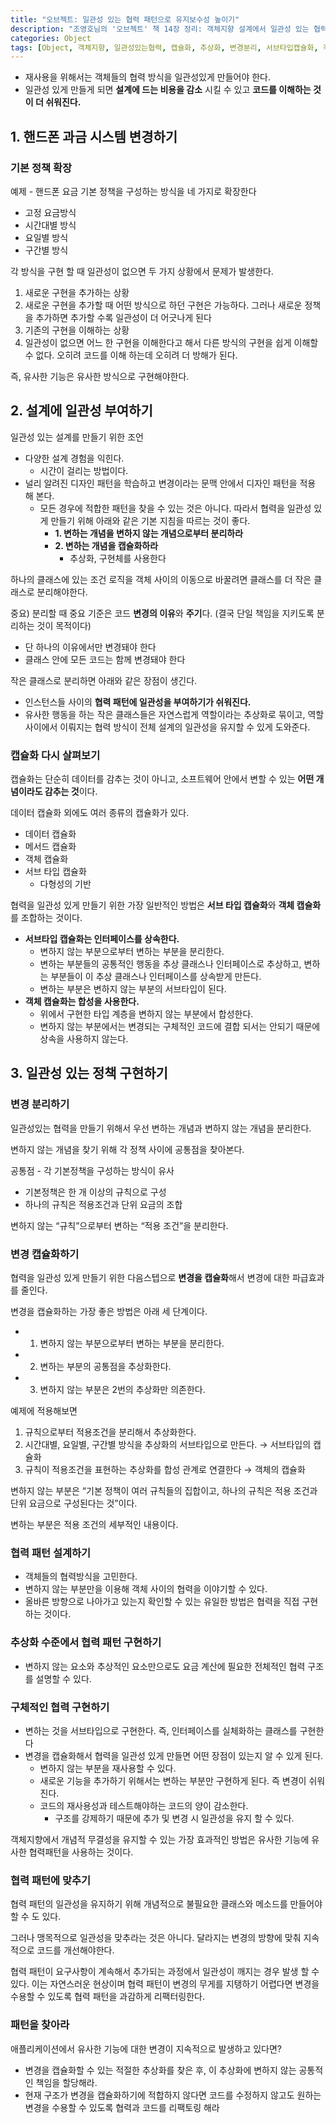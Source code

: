 ```yaml
---
title: "오브젝트: 일관성 있는 협력 패턴으로 유지보수성 높이기"
description: "조영호님의 '오브젝트' 책 14장 정리: 객체지향 설계에서 일관성 있는 협력 패턴을 구축하는 방법과 변경 캡슐화를 통한 유지보수성 향상 전략"
categories: Object
tags: [Object, 객체지향, 일관성있는협력, 캡슐화, 추상화, 변경분리, 서브타입캡슐화, 객체캡슐화, 설계패턴, 조영호]
---
```


- 재사용을 위해서는 객체들의 협력 방식을 일관성있게 만들어야 한다.
- 일관성 있게 만들게 되면 **설계에 드는 비용을 감소** 시킬 수 있고 **코드를 이해하는 것이 더 쉬워진다.**

## 1. 핸드폰 과금 시스템 변경하기

### 기본 정책 확장

예제 - 핸드폰 요금 기본 정책을 구성하는 방식을 네 가지로 확장한다

- 고정 요금방식
- 시간대별 방식
- 요일별 방식
- 구간별 방식

각 방식을 구현 할 때 일관성이 없으면 두 가지 상황에서 문제가 발생한다.

1. 새로운 구현을 추가하는 상황
  1. 새로운 구현을 추가할 때 어떤 방식으로 하던 구현은 가능하다. 그러나 새로운 정책을 추가하면 추가할 수록 일관성이 더 어긋나게 된다
2. 기존의 구현을 이해하는 상황
  1. 일관성이 없으면 어느 한 구현을 이해한다고 해서 다른 방식의 구현을 쉽게 이해할 수 없다. 오히려 코드를 이해 하는데 오히려 더 방해가 된다.

즉, 유사한 기능은 유사한 방식으로 구현해야한다.

## 2. 설계에 일관성 부여하기

일관성 있는 설계를 만들기 위한 조언

- 다양한 설계 경험을 익힌다.
  - 시간이 걸리는 방법이다.
- 널리 알려진 디자인 패턴을 학습하고 변경이라는 문맥 안에서 디자인 패턴을 적용 해 본다.
  - 모든 경우에 적합한 패턴을 찾을 수 있는 것은 아니다. 따라서 협력을 일관성 있게 만들기 위해 아래와 같은 기본 지침을 따르는 것이 좋다.
    - **1. 변하는 개념을 변하지 않는 개념으로부터 분리하라**
    - **2. 변하는 개념을 캡슐화하라**
      - 추상화, 구현체를 사용한다

하나의 클래스에 있는 조건 로직을 객체 사이의 이동으로 바꿀려면 클래스를 더 작은 클래스로 분리해야한다.

중요) 분리할 때 중요 기준은 코드 **변경의 이유**와 **주기**다.  (결국 단일 책임을 지키도록 분리하는 것이 목적이다)

- 단 하나의 이유에서만 변경돼야 한다
- 클래스 안에 모든 코드는 함께 변경돼야 한다

작은 클래스로 분리하면 아래와 같은 장점이 생긴다.

- 인스턴스들 사이의 **협력 패턴에 일관성을 부여하기가 쉬워진다.**
- 유사한 행동을 하는 작은 클래스들은 자연스럽게 역할이라는 추상화로 묶이고, 역할 사이에서 이뤄지는 협력 방식이 전체 설계의 일관성을 유지할 수 있게 도와준다.

### 캡슐화 다시 살펴보기

캡슐화는 단순히 데이터를 감추는 것이 아니고, 소프트웨어 안에서 변할 수 있는 **어떤 개념이라도 감추는 것**이다.

데이터 캡슐화 외에도 여러 종류의 캡슐화가 있다.

- 데이터 캡슐화
- 메서드 캡슐화
- 객체 캡슐화
- 서브 타입 캡슐화
  - 다형성의 기반

협력을 일관성 있게 만들기 위한 가장 일반적인 방법은 **서브 타입 캡슐화**와 **객체 캡슐화**를 조합하는 것이다.

- **서브타입 캡슐화는 인터페이스를 상속한다.**
  - 변하지 않는 부분으로부터 변하는 부분을 분리한다.
  - 변하는 부분들의 공통적인 행동을 추상 클래스나 인터페이스로 추상하고, 변하는 부분들이 이 추상 클래스나 인터페이스를 상속받게 만든다.
  - 변하는 부분은 변하지 않는 부분의 서브타입이 된다.
- **객체 캡슐화는 합성을 사용한다.**
  - 위에서 구현한 타입 계층을 변하지 않는 부분에서 합성한다.
  - 변하지 않는 부분에서는 변경되는 구체적인 코드에 결합 되서는 안되기 때문에 상속을 사용하지 않는다.

## 3. 일관성 있는 정책 구현하기

### 변경 분리하기

일관성있는 협력을 만들기 위해서 우선 변하는 개념과 변하지 않는 개념을 분리한다.

변하지 않는 개념을 찾기 위해 각 정책 사이에 공통점을 찾아본다.

공통점 - 각 기본정책을 구성하는 방식이 유사

- 기본정책은 한 개 이상의 규칙으로 구성
- 하나의 규칙은 적용조건과 단위 요금의 조합

변하지 않는 “규칙”으로부터 변하는 “적용 조건”을 분리한다.

### 변경 캡슐화하기

협력을 일관성 있게 만들기 위한 다음스텝으로 **변경을 캡슐화**해서 변경에 대한 파급효과를 줄인다.

변경을 캡슐화하는 가장 좋은 방법은 아래 세 단계이다.

- 1. 변하지 않는 부분으로부터 변하는 부분을 분리한다.
- 2. 변하는 부분의 공통점을 추상화한다.
- 3. 변하지 않는 부분은 2번의 추상화만 의존한다.

예제에 적용해보면

1. 규칙으로부터 적용조건을 분리해서 추상화한다.
2. 시간대별, 요일별, 구간별 방식을 추상화의 서브타입으로 만든다. → 서브타입의 캡슐화
3. 규칙이 적용조건을 표현하는 추상화를 합성 관계로 연결한다 → 객체의 캡슐화

변하지 않는 부분은 “기본 정책이 여러 규칙들의 집합이고, 하나의 규칙은 적용 조건과 단위 요금으로 구성된다는 것”이다.

변하는 부분은 적용 조건의 세부적인 내용이다.

### 협력 패턴 설계하기

- 객체들의 협력방식을 고민한다.
- 변하지 않는 부분만을 이용해 객체 사이의 협력을 이야기할 수 있다.
- 올바른 방향으로 나아가고 있는지 확인할 수 있는 유일한 방법은 협력을 직접 구현하는 것이다.

### 추상화 수준에서 협력 패턴 구현하기

- 변하지 않는 요소와 추상적인 요소만으로도 요금 계산에 필요한 전체적인 협력 구조를 설명할 수 있다.

### 구체적인 협력 구현하기

- 변하는 것을 서브타입으로 구현한다. 즉, 인터페이스를 실체화하는 클래스를 구현한다
- 변경을 캡슐화해서 협력을 일관성 있게 만들면 어떤 장점이 있는지 알 수 있게 된다.
  - 변하지 않는 부분을 재사용할 수 있다.
  - 새로운 기능을 추가하기 위해서는 변하는 부분만 구현하게 된다. 즉 변경이 쉬워진다.
  - 코드의 재사용성과 테스트해야하는 코드의 양이 감소한다.
    - 구조를 강제하기 때문에 추가 및 변경 시 일관성을 유지 할 수 있다.

객체지향에서 개념적 무결성을 유지할 수 있는 가장 효과적인 방법은 유사한 기능에 유사한 협력패턴을 사용하는 것이다.

### 협력 패턴에 맞추기

협력 패턴의 일관성을 유지하기 위해 개념적으로 불필요한 클래스와 메소드를 만들어야 할 수 도 있다.

그러나 맹목적으로 일관성을 맞추라는 것은 아니다. 달라지는 변경의 방향에 맞춰 지속적으로 코드를 개선해야한다.

협력 패턴이 요구사항이 계속해서 추가되는 과정에서 일관성이 깨지는 경우 발생 할 수 있다. 이는 자연스러운 현상이며 협력 패턴이 변경의 무게를 지탱하기 어렵다면 변경을 수용할 수 있도록 협력 패턴을 과감하게 리팩터링한다.

### 패턴을 찾아라

애플리케이션에서 유사한 기능에 대한 변경이 지속적으로 발생하고 있다면?

- 변경을 캡슐화할 수 있는 적절한 추상화를 찾은 후, 이 추상화에 변하지 않는 공통적인 책임을 할당해라.
- 현재 구조가 변경을 캡슐화하기에 적합하지 않다면 코드를 수정하지 않고도 원하는 변경을 수용할 수 있도록 협력과 코드를 리팩토링 해라
